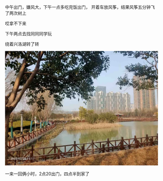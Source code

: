 中午出门，嫌风大，下午一点多吃完饭出门，
开着车放风筝，结果风筝五分钟飞了两次树上

哎拿不下来


下午两点去找同同同学玩

绕着兴洛湖转了转

![](../../img/6904315-18ec0b333800a5c4.jpg)

一来一回俩小时，2点20出门，四点半到家了
